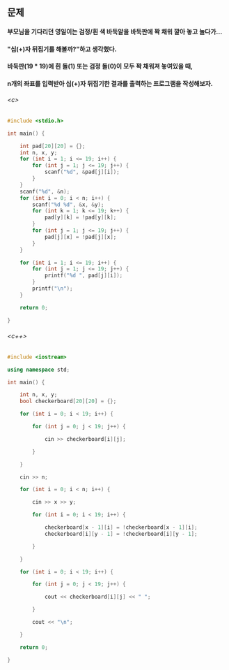 
## 문제
#### 부모님을 기다리던 영일이는 검정/흰 색 바둑알을 바둑판에 꽉 채워 깔아 놓고 놀다가...

#### "십(+)자 뒤집기를 해볼까?"하고 생각했다.

#### 바둑판(19 * 19)에 흰 돌(1) 또는 검정 돌(0)이 모두 꽉 채워져 놓여있을 때,
#### n개의 좌표를 입력받아 십(+)자 뒤집기한 결과를 출력하는 프로그램을 작성해보자.

###### \<c\>
```c
#include <stdio.h>

int main() {

	int pad[20][20] = {};
	int n, x, y;
	for (int i = 1; i <= 19; i++) {
		for (int j = 1; j <= 19; j++) {
			scanf("%d", &pad[j][i]);
		}
	}
	scanf("%d", &n);
	for (int i = 0; i < n; i++) {
		scanf("%d %d", &x, &y);
		for (int k = 1; k <= 19; k++) {
			pad[y][k] = !pad[y][k];
		}
		for (int j = 1; j <= 19; j++) {
			pad[j][x] = !pad[j][x];
		}
	}

	for (int i = 1; i <= 19; i++) {
		for (int j = 1; j <= 19; j++) {
			printf("%d ", pad[j][i]);
		}
		printf("\n");
	}

	return 0;

}
```

###### \<c++\>
```c++
#include <iostream>

using namespace std;

int main() {

	int n, x, y;
	bool checkerboard[20][20] = {};

	for (int i = 0; i < 19; i++) {

		for (int j = 0; j < 19; j++) {

			cin >> checkerboard[i][j];

		}

	}

	cin >> n;

	for (int i = 0; i < n; i++) {

		cin >> x >> y;

		for (int i = 0; i < 19; i++) {

			checkerboard[x - 1][i] = !checkerboard[x - 1][i];
			checkerboard[i][y - 1] = !checkerboard[i][y - 1];

		}

	}

	for (int i = 0; i < 19; i++) {

		for (int j = 0; j < 19; j++) {

			cout << checkerboard[i][j] << " ";

		}

		cout << "\n";

	}

	return 0;

}
```

